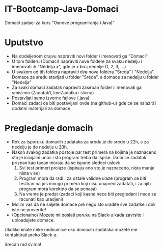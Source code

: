 # IT-Bootcamp-Java-Domaci
Domaci zadaci za kurs "Osnove programiranja (Java)"

# Uputstvo
- Na dodeljenom drajvu napraviti novi folder i imenovati ga "Domaci"
- U tom folderu (Domaci) napraviti nove foldere za svaku nedelju i imenovati ih "Nedelja x", gde je x broj nedelje (1, 2, 3, ...)
- U svakom od tih foldera napraviti dva nova foldera "Sreda" i "Nedelja". Domace za sredu stavljati u folder "Sreda", a domace za nedelju u folder "Nedelja"
- Za svaki domaci zadatak napraviti zaseban folder i imenovati ga smisleno (Zadatak1, ImeZadatka i slicno)
- Postavljati samo izvorne fajlove (.java)
- Domaci zadaci ce biti postavljani ovde (na github-u) gde ce se nalaziti i dodatni materijali za domace

# Pregledanje domacih
- Rok za isporuku domacih zadataka za sredu je do srede u 22h, a za nedelju je do nedelje u 20h.
- Nakon svakog zadatka postoje par test primera na kojima je naznaceno sta je inicijalni unos i sta program treba da ispise. Da bi se zadatak priznao kao tacan moraju da se ispune sledeci uslovi:
  1. Svi test primeri prolaze (ispisuju ono sto je naznaceno, nista manje nista vise)
  2. Program mora da radi i za ostale validne ulaze (program ce biti testiran na jos mnogo primera koji nisu unapred zadatati, i za njih program mora korektno da se ponasa)
  3. Na vreme je predat (zadaci koji kasne nece biti pregledani i nece se racunati kao uradjeni)
- Molim vas da ne saljete domace pre nego sto uradite sve zadatke i dok iste ne proverite!
- (Opcionalno) Mozete mi poslati poruku na Slack-u kada zavrsite i uploadujete domace.

Ukoliko imate neke nedoumice oko domacih zadataka mozete me kontaktirati preko Slack-a.

Srecan rad svima!

